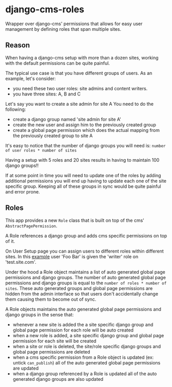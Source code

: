 django-cms-roles
================

Wrapper over django-cms' permissions that allows for easy user management by defining roles that span multiple sites.


Reason
------
When having a django-cms setup with more than a dozen sites, working with the default permissions can be quite painful.

The typical use case is that you have different groups of users. 
As an example, let's consider:
* you need these two user roles: site admins and content writers.
* you have three sites: A, B and C

Let's say you want to create a site admin for site A
You need to do the following:
* create a django group named 'site admin for site A'
* create the new user and assign him to the previously created group
* create a global page permission which does the actual mapping from the previously created group to site A

It's easy to notice that the number of django groups you will need is:
```number of user roles * number of sites```

Having a setup with 5 roles and 20 sites results in having to maintain 100 django groups!!

If at some point in time you will need to update one of the roles by adding additional permissions
you will end up having to update each one of the site specific group. Keeping all of these
groups in sync would be quite painful and error prone.

Roles
-----
This app provides a new ```Role``` class that is built on top of the cms'
```AbstractPagePermission```.

A Role references a django group and adds cms specific permissions on top of it.

On User Setup page you can assign users to different roles within different sites.
In this [example](https://github.com/kux/django-cms-roles/blob/master/User_Setup.png)
user 'Foo Bar' is given the 'writer' role on 'test.site.com'.

Under the hood a Role object maintains a list of auto generated global page permissions
and django groups. The number of auto generated global page permissions and django groups
is equal to the ```number of roles * number of sites```. These auto generated groups and
global page permissions are hidden from the admin interface so that users don't accidentally
change them causing them to become out of sync.

A Role objects maintains the auto generated global page permissions and django groups in the sense
that:
* whenever a new site is added the a site specific django group and global page permission
  for each role will be auto created
* when a new role is added, a site specific django group and global page permission
  for each site will be created
* when a site or role is deleted, the site/role specific django groups and global page permissions
  are deleted
* when a cms specific permission from a Role object is updated (ex: untick ```can_publish```)
  all of the auto generated global page permissions are updated
* when a django group referenced by a Role is updated all of the auto generated django groups
  are also updated

